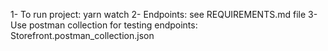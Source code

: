 1- To run project: yarn watch
2- Endpoints: see REQUIREMENTS.md file
3- Use postman collection for testing endpoints: Storefront.postman_collection.json